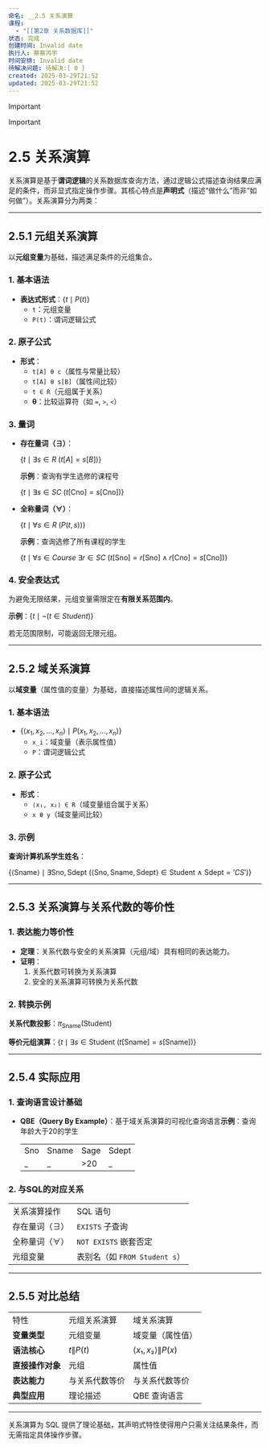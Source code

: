```yaml
---
命名: __2.5 关系演算
课程:
  - "[[第2章 关系数据库]]"
状态: 完成
创建时间: Invalid date
执行人: 蔡蔡鸿宇
时间安排: Invalid date
待解决问题: 待解决:[ 0 ]
created: 2025-03-29T21:52
updated: 2025-03-29T21:52
---
```

> [!important]

> [!important]

# 2.5 关系演算

关系演算是基于**谓词逻辑**的关系数据库查询方法，通过逻辑公式描述查询结果应满足的条件，而非显式指定操作步骤。其核心特点是**声明式**（描述“做什么”而非“如何做”）。关系演算分为两类：

---

## 2.5.1 元组关系演算

以**元组变量**为基础，描述满足条件的元组集合。

### 1. 基本语法

- **表达式形式**：$\{ t \mid P(t) \}$
    - `t`：元组变量
    - `P(t)`：谓词逻辑公式

### 2. 原子公式

- **形式**：
    - `t[A] θ c`（属性与常量比较）
    - `t[A] θ s[B]`（属性间比较）
    - `t ∈ R`（元组属于关系）
    - **θ**：比较运算符（如 `=`, `>`, `<`）

### 3. 量词

- **存在量词（∃）**：
    
    $\{ t \mid \exists s \in R \ (t[A] = s[B]) \}$
    
    **示例**：查询有学生选修的课程号
    
    $\{ t \mid \exists s \in SC \ (t[\text{Cno}] = s[\text{Cno}]) \}$
    
- **全称量词（∀）**：
    
    $\{ t \mid \forall s \in R \ (P(t, s)) \}$
    
    **示例**：查询选修了所有课程的学生
    
    $\{ t \mid \forall s \in Course \ \exists r \in SC \ (t[\text{Sno}] = r[\text{Sno}] \land r[\text{Cno}] = s[\text{Cno}]) \}$
    

### 4. 安全表达式

为避免无限结果，元组变量需限定在**有限关系范围内**。

**示例**：$\{ t \mid \lnot (t \in Student) \}$

若无范围限制，可能返回无限元组。

---

## 2.5.2 域关系演算

以**域变量**（属性值的变量）为基础，直接描述属性间的逻辑关系。

### 1. 基本语法

- $\{ \langle x_1, x_2, \dots, x_n \rangle \mid P(x_1, x_2, \dots, x_n) \}$
    - `x_i`：域变量（表示属性值）
    - `P`：谓词逻辑公式

### 2. 原子公式

- **形式**：
    - `⟨x₁, x₂⟩ ∈ R`（域变量组合属于关系）
    - `x θ y`（域变量间比较）

### 3. 示例

**查询计算机系学生姓名**：

$\{ \langle \text{Sname} \rangle \mid \exists \text{Sno}, \text{Sdept} \ (\langle \text{Sno}, \text{Sname}, \text{Sdept} \rangle \in \text{Student} \ \land \ \text{Sdept} = 'CS') \}$

---

## 2.5.3 关系演算与关系代数的等价性

### 1. 表达能力等价性

- **定理**：关系代数与安全的关系演算（元组/域）具有相同的表达能力。
- **证明**：
    1. 关系代数可转换为关系演算
    2. 安全的关系演算可转换为关系代数

### 2. 转换示例

**关系代数投影**：$\pi_{\text{Sname}}(\text{Student})$

**等价元组演算**：$\{ t \mid \exists s \in \text{Student} \ (t[\text{Sname}] = s[\text{Sname}]) \}$

---

## 2.5.4 实际应用

### 1. 查询语言设计基础

- **QBE（Query By Example）**：基于域关系演算的可视化查询语言**示例**：查询年龄大于20的学生
    
    |   |   |   |   |
    |---|---|---|---|
    |Sno|Sname|Sage|Sdept|
    |_|_|>20|_|
    

### 2. 与SQL的对应关系

|   |   |
|---|---|
|关系演算操作|SQL 语句|
|存在量词（∃）|`EXISTS` 子查询|
|全称量词（∀）|`NOT EXISTS` 嵌套否定|
|元组变量|表别名（如 `FROM Student s`）|

---

## 2.5.5 对比总结

|   |   |   |
|---|---|---|
|特性|元组关系演算|域关系演算|
|**变量类型**|元组变量|域变量（属性值）|
|**语法核心**|${ t \\| P(t) }$|${ ⟨x₁,x₂⟩ \\| P(x) }$|
|**直接操作对象**|元组|属性值|
|**表达能力**|与关系代数等价|与关系代数等价|
|**典型应用**|理论描述|QBE 查询语言|

---

关系演算为 SQL 提供了理论基础，其声明式特性使得用户只需关注结果条件，而无需指定具体操作步骤。